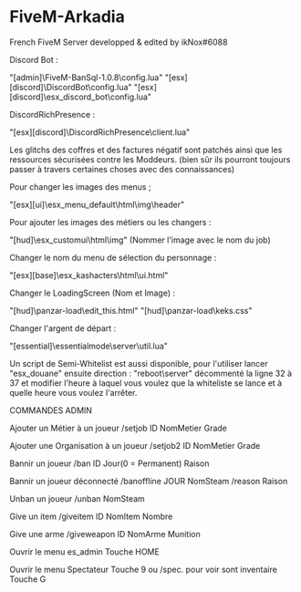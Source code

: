 # FiveM-Arkadia
French FiveM Server developped & edited by ikNox#6088

Discord Bot :

"[admin]\FiveM-BanSql-1.0.8\config.lua"
"[esx]\[discord]\DiscordBot\config.lua"
"[esx]\[discord]\esx_discord_bot\config.lua"

DiscordRichPresence :

"[esx]\[discord]\DiscordRichPresence\client.lua"

Les glitchs des coffres et des factures négatif sont patchés ainsi que les ressources sécurisées contre les Moddeurs.
(bien sûr ils pourront toujours passer à travers certaines choses avec des connaissances)

Pour changer les images des menus ;

"[esx]\[ui]\esx_menu_default\html\img\header"

Pour ajouter les images des métiers ou les changers :

"[hud]\esx_customui\html\img" (Nommer l'image avec le nom du job)

Changer le nom du menu de sélection du personnage :

"[esx]\[base]\esx_kashacters\html\ui.html"

Changer le LoadingScreen (Nom et Image) : 

"[hud]\panzar-load\edit_this.html"
"[hud]\panzar-load\keks.css"

Changer l'argent de départ :

"[essential]\essentialmode\server\util.lua"

Un script de Semi-Whitelist est aussi disponible, pour l'utiliser lancer "esx_douane" ensuite direction :
"reboot\server" décommenté la ligne 32 à 37 et modifier l'heure à laquel vous voulez que la whiteliste se lance et à quelle heure vous voulez l'arrêter.

COMMANDES ADMIN

Ajouter un Métier à un joueur
/setjob ID NomMetier Grade

Ajouter une Organisation à un joueur
/setjob2 ID NomMetier Grade

Bannir un joueur
/ban ID Jour(0 = Permanent) Raison

Bannir un joueur déconnecté
/banoffline JOUR NomSteam
/reason Raison

Unban un joueur
/unban NomSteam

Give un item
/giveitem ID NomItem Nombre

Give une arme
/giveweapon ID NomArme Munition

Ouvrir le menu es_admin
Touche HOME

Ouvrir le menu Spectateur
Touche 9 ou /spec.
pour voir sont inventaire Touche G
